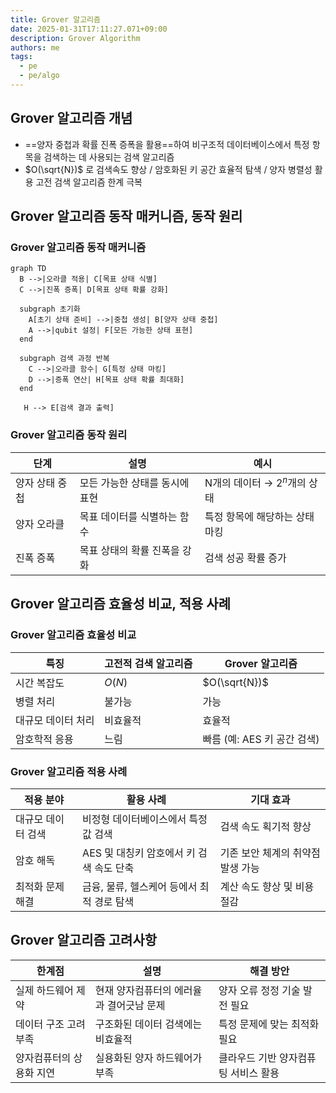 ```yaml
---
title: Grover 알고리즘
date: 2025-01-31T17:11:27.071+09:00
description: Grover Algorithm
authors: me
tags:
  - pe
  - pe/algo
---
```


## Grover 알고리즘 개념

- ==양자 중첩과 확률 진폭 증폭을 활용==하여 비구조적 데이터베이스에서 특정 항목을 검색하는 데 사용되는 검색 알고리즘
- $O(\sqrt{N})$ 로 검색속도 향상 / 암호화된 키 공간 효율적 탐색 / 양자 병렬성 활용 고전 검색 알고리즘 한계 극복

## Grover 알고리즘 동작 매커니즘, 동작 원리

### Grover 알고리즘 동작 매커니즘

```mermaid
graph TD
  B -->|오라클 적용| C[목표 상태 식별]
  C -->|진폭 증폭| D[목표 상태 확률 강화]

  subgraph 초기화
    A[초기 상태 준비] -->|중첩 생성| B[양자 상태 중첩]
    A -->|qubit 설정| F[모든 가능한 상태 표현]
  end

  subgraph 검색 과정 반복
    C -->|오라클 함수| G[특정 상태 마킹]
    D -->|증폭 연산| H[목표 상태 확률 최대화]
  end

   H --> E[검색 결과 출력]
```

### Grover 알고리즘 동작 원리

| 단계 | 설명 | 예시 |
| --- | --- | --- |
| 양자 상태 중첩 | 모든 가능한 상태를 동시에 표현 | N개의 데이터 → $2^n$개의 상태 |
| 양자 오라클 | 목표 데이터를 식별하는 함수 | 특정 항목에 해당하는 상태 마킹 |
| 진폭 증폭 | 목표 상태의 확률 진폭을 강화 | 검색 성공 확률 증가 |

## Grover 알고리즘 효율성 비교, 적용 사례

### Grover 알고리즘 효율성 비교

| 특징 | 고전적 검색 알고리즘 | Grover 알고리즘 |
| --- | --- | --- |
| 시간 복잡도 | $O(N)$ | $O(\sqrt{N})$ |
| 병렬 처리 | 불가능 | 가능 |
| 대규모 데이터 처리 | 비효율적 | 효율적 |
| 암호학적 응용 | 느림 | 빠름 (예: AES 키 공간 검색) |

### Grover 알고리즘 적용 사례

| 적용 분야 | 활용 사례 | 기대 효과 |
| --- | --- | --- |
| 대규모 데이터 검색 | 비정형 데이터베이스에서 특정 값 검색 | 검색 속도 획기적 향상 |
| 암호 해독 | AES 및 대칭키 암호에서 키 검색 속도 단축 | 기존 보안 체계의 취약점 발생 가능 |
| 최적화 문제 해결 | 금융, 물류, 헬스케어 등에서 최적 경로 탐색 | 계산 속도 향상 및 비용 절감 |

## Grover 알고리즘 고려사항

| 한계점 | 설명 | 해결 방안 |
| --- | --- | --- |
| 실제 하드웨어 제약 | 현재 양자컴퓨터의 에러율과 결어긋남 문제 | 양자 오류 정정 기술 발전 필요 |
| 데이터 구조 고려 부족 | 구조화된 데이터 검색에는 비효율적 | 특정 문제에 맞는 최적화 필요 |
| 양자컴퓨터의 상용화 지연 | 실용화된 양자 하드웨어가 부족 | 클라우드 기반 양자컴퓨팅 서비스 활용 |
